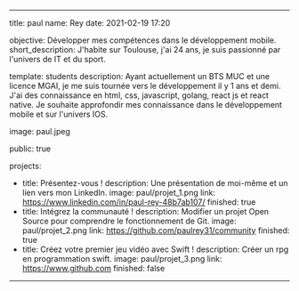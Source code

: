 ---

title: paul
name: Rey
date: 2021-02-19 17:20

objective: Développer mes compétences dans le développement mobile.
short_description: J'habite sur Toulouse, j'ai 24 ans, je suis passionné par l'univers de IT et du sport.

template: students
description:
    Ayant actuellement un BTS MUC et une licence MGAI, je me suis tournée vers le 
    développement il y 1 ans et demi. J'ai des connaissance en html, css, javascript, golang, react js et react native. Je souhaite approfondir mes connaissance dans le développement mobile et sur l'univers IOS.


image: paul.jpeg

public: true

projects:
  - title: Présentez-vous !
    description: Une présentation de moi-même et un lien vers mon LinkedIn.
    image: paul/projet_1.png
    link: https://www.linkedin.com/in/paul-rey-48b7ab107/
    finished: true
  - title: Intégrez la communauté !
    description: Modifier un projet Open Source pour comprendre le fonctionnement de Git.
    image: paul/projet_2.png
    link: https://github.com/paulrey31/community
    finished: true
  - title: Créez votre premier jeu vidéo avec Swift !
    description: Créer un rpg en programmation swift.
    image: paul/projet_3.png
    link: https://www.github.com
    finished: false
---